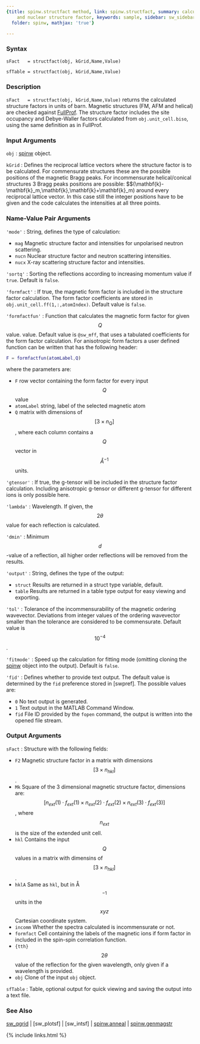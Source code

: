```yaml
---
{title: spinw.structfact method, link: spinw.structfact, summary: calculates magnetic
    and nuclear structure factor, keywords: sample, sidebar: sw_sidebar, permalink: spinw_structfact,
  folder: spinw, mathjax: 'true'}

---
```

  
### Syntax
  
`sFact   = structfact(obj, kGrid,Name,Value)`
 
`sfTable = structfact(obj, kGrid,Name,Value)`
 
### Description
  
`sFact   = structfact(obj, kGrid,Name,Value)` returns the calculated
structure factors in units of barn. Magnetic structures (FM, AFM and
helical) are checked against
[FullProf](https://www.ill.eu/sites/fullprof/). The structure factor
includes the site occupancy and Debye-Waller factors calculated from
`obj.unit_cell.biso`, using the same definition as in FullProf.
  
### Input Arguments
  
`obj`
: [spinw](spinw) object.
  
`kGrid`
: Defines the reciprocal lattice vectors where the structure
     factor is to be calculated. For commensurate structures these
     are the possible positions of the magnetic Bragg peaks. For
     incommensurate helical/conical structures 3 Bragg peaks
     positions are possible: $$(\mathbf{k}-\mathbf{k}_m,\mathbf{k},\mathbf{k}+\mathbf{k}_m) around every reciprocal
     lattice vector. In this case still the integer positions have
     to be given and the code calculates the intensities at all
     three points.
  
### Name-Value Pair Arguments
  
`'mode'`
: String, defines the type of calculation:
  * `mag`     Magnetic structure factor and intensities for
              unpolarised neutron scattering.
  * `nucn`    Nuclear structure factor and neutron scattering
              intensities.
  * `nucx`    X-ray scattering structure factor and
              intensities.
  
`'sortq'`
: Sorting the reflections according to increasing momentum
  value if `true`. Default is `false`.
  
`'formfact'`
: If true, the magnetic form factor is included in the structure factor
  calculation. The form factor coefficients are stored in
  `obj.unit_cell.ff(1,:,atomIndex)`. Default value is `false`.
 
`'formfactfun'`
: Function that calculates the magnetic form factor for given $$Q$$ value.
  value. Default value is `@sw_mff`, that uses a tabulated coefficients
  for the form factor calculation. For anisotropic form factors a user
  defined function can be written that has the following header:
  ```matlab
  F = formfactfun(atomLabel,Q)
  ```
  where the parameters are:
  * `F`           row vector containing the form factor for every input 
                  $$Q$$ value
  * `atomLabel`   string, label of the selected magnetic atom
  * `Q`           matrix with dimensions of $$[3\times n_Q]$$, where each
                  column contains a $$Q$$ vector in $$Å^{-1}$$ units.
 
`'gtensor'`
: If true, the g-tensor will be included in the structure factor
  calculation. Including anisotropic g-tensor or different
  g-tensor for different ions is only possible here.
 
`'lambda'`
: Wavelength. If given, the $$2\theta$$ value for each reflection
  is calculated.
  
`'dmin'`
: Minimum $$d$$-value of a reflection, all higher order
  reflections will be removed from the results.
  
`'output'`
: String, defines the type of the output:
  * `struct`  Results are returned in a struct type variable,
              default.
  * `table`   Results are returned in a table type output for
              easy viewing and exporting.
  
`'tol'`
: Tolerance of the incommensurability of the magnetic
  ordering wavevector. Deviations from integer values of the
  ordering wavevector smaller than the tolerance are considered
  to be commensurate. Default value is $$10^{-4}$$.
  
`'fitmode'`
: Speed up the calculation for fitting mode (omitting
  cloning the [spinw](spinw) object into the output). Default is `false`.
  
`'fid'`
: Defines whether to provide text output. The default value is determined
  by the `fid` preference stored in [swpref]. The possible values are:
  * `0`   No text output is generated.
  * `1`   Text output in the MATLAB Command Window.
  * `fid` File ID provided by the `fopen` command, the output is written
          into the opened file stream.
 
### Output Arguments
  
`sFact`
: Structure with the following fields:
   * `F2`     Magnetic structure factor in a matrix with dimensions
              $$[3\times n_{hkl}]$$.
   * `Mk`     Square of the 3 dimensional magnetic structure factor,
              dimensions are:
              $$[n_{ext}(1)\cdot f_{ext}(1)\times n_{ext}(2)\cdot f_{ext}(2)\times n_{ext}(3)\cdot f_{ext}(3)]$$,
              where $$n_{ext}$$ is the size of the extended unit cell.
   * `hkl`    Contains the input $$Q$$ values in a matrix with dimensins of $$[3\times n_{hkl}]$$.
   * `hklA`   Same as `hkl`, but in Å$$^{-1}$$ units in the
              $$xyz$$ Cartesian coordinate system.
   * `incomm` Whether the spectra calculated is incommensurate or not.
   * `formfact` Cell containing the labels of the magnetic ions if form
              factor in included in the spin-spin correlation function.
   * `{tth}`  $$2\theta$$ value of the reflection for the given wavelength,
              only given if a wavelength is provided.
   * `obj`    Clone of the input `obj` object.
 
`sfTable`
: Table, optional output for quick viewing and saving the output into a
  text file.
  
### See Also
  
[sw_qgrid](sw_qgrid) \| [sw_plotsf] \| [sw_intsf] \| [spinw.anneal](spinw_anneal) \| [spinw.genmagstr](spinw_genmagstr)
 

{% include links.html %}
